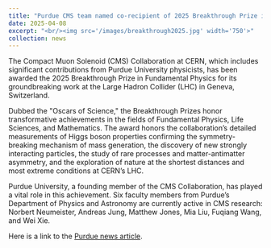 ```yaml
---
title: "Purdue CMS team named co-recipient of 2025 Breakthrough Prize in Fundamental Physics"
date: 2025-04-08
excerpt: "<br/><img src='/images/breakthrough2025.jpg' width='750'>"
collection: news
---
```


The Compact Muon Solenoid (CMS) Collaboration at CERN, which includes significant contributions from Purdue University physicists, has been awarded the 2025 Breakthrough Prize in Fundamental Physics for its groundbreaking work at the Large Hadron Collider (LHC) in Geneva, Switzerland.

Dubbed the "Oscars of Science," the Breakthrough Prizes honor transformative achievements in the fields of Fundamental Physics, Life Sciences, and Mathematics. The award honors the collaboration’s detailed measurements of Higgs boson properties confirming the symmetry-breaking mechanism of mass generation, the discovery of new strongly interacting particles, the study of rare processes and matter-antimatter asymmetry, and the exploration of nature at the shortest distances and most extreme conditions at CERN’s LHC.

Purdue University, a founding member of the CMS Collaboration, has played a vital role in this achievement. Six faculty members from Purdue’s Department of Physics and Astronomy are currently active in CMS research: Norbert Neumeister, Andreas Jung, Matthew Jones, Mia Liu, Fuqiang Wang, and Wei Xie.
 
Here is a link to the [Purdue news article](https://www.physics.purdue.edu/news/2025/purdue-cms-team-named-co-recipient-of-2025-breakthrough-prize-in-fundamental-physics.html). 
